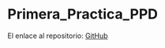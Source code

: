 # Primera_Practica_PPD

El enlace al repositorio: [GitHub](https://github.com/migueliiin/Primera_Practica_PPD.git)